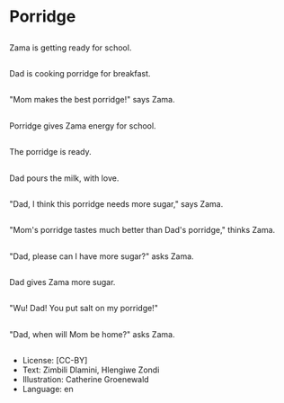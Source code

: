 # Porridge

##
Zama is getting ready for school.

##
Dad is cooking porridge for breakfast.

##
"Mom makes the best porridge!" says Zama.

##
Porridge gives Zama energy for school.

##
The porridge is ready.

##
Dad pours the milk, with love.

##
"Dad, I think this porridge needs more sugar," says Zama.

##
"Mom's porridge tastes much better than Dad's porridge," thinks Zama.

##
"Dad, please can I have more sugar?" asks Zama.

##
Dad gives Zama more sugar.

##
"Wu! Dad! You put salt on my porridge!"

##
"Dad, when will Mom be home?" asks Zama.

##
* License: [CC-BY]
* Text: Zimbili Dlamini, Hlengiwe Zondi
* Illustration: Catherine Groenewald
* Language: en
